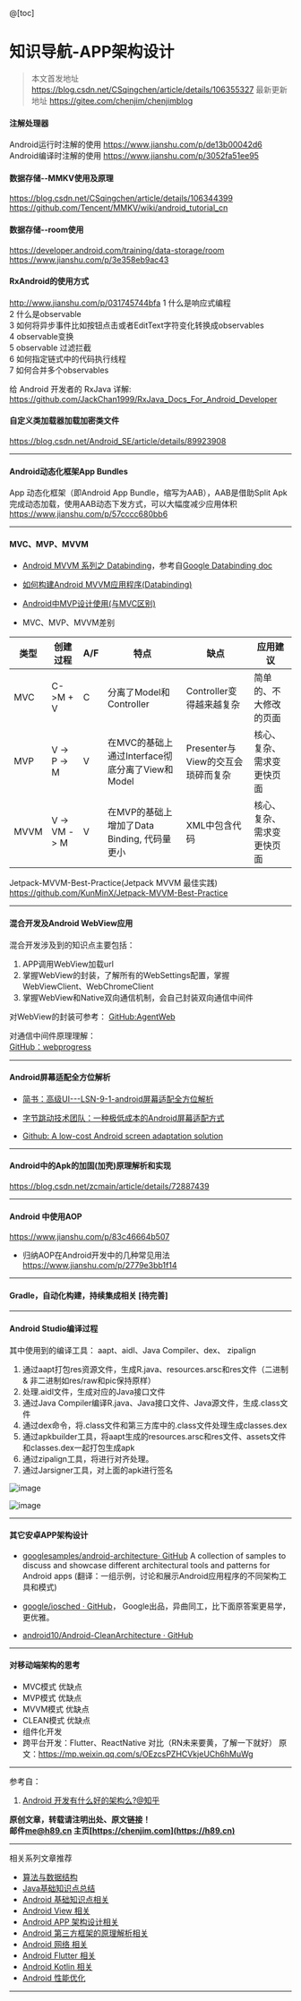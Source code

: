

@[toc]

# 知识导航-APP架构设计

>本文首发地址 <https://blog.csdn.net/CSqingchen/article/details/106355327>
>最新更新地址 <https://gitee.com/chenjim/chenjimblog>

#### 注解处理器
Android运行时注解的使用 <https://www.jianshu.com/p/de13b00042d6>
Android编译时注解的使用 <https://www.jianshu.com/p/3052fa51ee95>

#### 数据存储--MMKV使用及原理
<https://blog.csdn.net/CSqingchen/article/details/106344399>
<https://github.com/Tencent/MMKV/wiki/android_tutorial_cn>

#### 数据存储--room使用
<https://developer.android.com/training/data-storage/room>
<https://www.jianshu.com/p/3e358eb9ac43>


#### RxAndroid的使用方式
<http://www.jianshu.com/p/031745744bfa>
1 什么是响应式编程  
2 什么是observable  
3 如何将异步事件比如按钮点击或者EditText字符变化转换成observables  
4 observable变换  
5 observable 过滤拦截  
6 如何指定链式中的代码执行线程  
7 如何合并多个observables  

给 Android 开发者的 RxJava 详解: <https://github.com/JackChan1999/RxJava_Docs_For_Android_Developer>

#### 自定义类加载器加载加密类文件
<https://blog.csdn.net/Android_SE/article/details/89923908>

---
#### Android动态化框架App Bundles
 App 动态化框架（即Android App Bundle，缩写为AAB），AAB是借助Split Apk完成动态加载，使用AAB动态下发方式，可以大幅度减少应用体积
<https://www.jianshu.com/p/57cccc680bb6>

---

#### MVC、MVP、MVVM

- [Android MVVM 系列之 Databinding](https://www.jianshu.com/p/4eed670fd689)，参考自[Google Databinding doc](https://developer.android.com/topic/libraries/data-binding/index.html)

- [如何构建Android MVVM应用程序(Databinding)](http://www.jianshu.com/p/2fc41a310f79)

- [Android中MVP设计使用(与MVC区别)](http://blog.csdn.net/lovejjfg/article/details/50813448)

- MVC、MVP、MVVM差别

| **类型** | **创建过程** | **A/F** | **特点**                                        | **缺点**                          | **应用建议**               |
| -------- | ------------ | ------- | ----------------------------------------------- | --------------------------------- | -------------------------- |
| MVC      | C->M + V     | C       | 分离了Model和Controller                         | Controller变得越来越复杂          | 简单的、不大修改的页面     |
| MVP      | V -> P -> M  | V       | 在MVC的基础上通过Interface彻底分离了View和Model | Presenter与View的交互会琐碎而复杂 | 核心、复杂、需求变更快页面 |
| MVVM     | V -> VM -> M | V       | 在MVP的基础上增加了Data Binding, 代码量更小     | XML中包含代码                     | 核心、复杂、需求变更快页面 |


Jetpack-MVVM-Best-Practice(Jetpack MVVM 最佳实践)
<https://github.com/KunMinX/Jetpack-MVVM-Best-Practice>

---

#### 混合开发及Android WebView应用
混合开发涉及到的知识点主要包括：

1.  APP调用WebView加载url
2.  掌握WebView的封装，了解所有的WebSettings配置，掌握WebViewClient、WebChromeClient
3.  掌握WebView和Native双向通信机制，会自己封装双向通信中间件

对WebView的封装可参考： 
[GitHub:AgentWeb](https://github.com/Justson/AgentWeb)

对通信中间件原理理解：  
[GitHub：webprogress](https://github.com/xudjx/webprogress)

---

####  Android屏幕适配全方位解析

- [简书：高级UI---LSN-9-1-android屏幕适配全方位解析](https://www.jianshu.com/p/0586c7e7e212)

- [字节跳动技术团队：一种极低成本的Android屏幕适配方式](https://mp.weixin.qq.com/s/d9QCoBP6kV9VSWvVldVVwA)

- [Github: A low-cost Android screen adaptation solution](https://github.com/JessYanCoding/AndroidAutoSize)

----


#### Android中的Apk的加固(加壳)原理解析和实现
<https://blog.csdn.net/zcmain/article/details/72887439>

---
#### Android 中使用AOP
<https://www.jianshu.com/p/83c46664b507>

- 归纳AOP在Android开发中的几种常见用法
  <https://www.jianshu.com/p/2779e3bb1f14>


---

#### Gradle，自动化构建，持续集成相关   [待完善]

---

#### Android Studio编译过程
其中使用到的编译工具：
aapt、aidl、Java Compiler、dex、 zipalign

1.  通过aapt打包res资源文件，生成R.java、resources.arsc和res文件（二进制 & 非二进制如res/raw和pic保持原样）
2.  处理.aidl文件，生成对应的Java接口文件
3.  通过Java Compiler编译R.java、Java接口文件、Java源文件，生成.class文件
4.  通过dex命令，将.class文件和第三方库中的.class文件处理生成classes.dex
5.  通过apkbuilder工具，将aapt生成的resources.arsc和res文件、assets文件和classes.dex一起打包生成apk
6.  通过zipalign工具，将进行对齐处理。
7.  通过Jarsigner工具，对上面的apk进行签名

![image](https://imgconvert.csdnimg.cn/aHR0cHM6Ly91cGxvYWQtaW1hZ2VzLmppYW5zaHUuaW8vdXBsb2FkX2ltYWdlcy8xNDIwODY2LTc5YjY3NTc2MTAxOGZmNTcucG5nP2ltYWdlTW9ncjIvYXV0by1vcmllbnQvc3RyaXB8aW1hZ2VWaWV3Mi8yL3cvNTM2L2Zvcm1hdC93ZWJw?x-oss-process=image/format,png)

![image](https://imgconvert.csdnimg.cn/aHR0cHM6Ly91cGxvYWQtaW1hZ2VzLmppYW5zaHUuaW8vdXBsb2FkX2ltYWdlcy8xNDIwODY2LTE0MDI0OTRhNTIyNTk2NGUucG5nP2ltYWdlTW9ncjIvYXV0by1vcmllbnQvc3RyaXB8aW1hZ2VWaWV3Mi8yL3cvOTkzL2Zvcm1hdC93ZWJw?x-oss-process=image/format,png)

---
#### 其它安卓APP架构设计
- [googlesamples/android-architecture· GitHub](https://github.com/googlesamples/android-architecture)
A collection of samples to discuss and showcase different architectural tools and patterns for Android apps
(翻译：一组示例，讨论和展示Android应用程序的不同架构工具和模式)



- [google/iosched · GitHub](https://github.com/google/iosched)，
Google出品，异曲同工，比下面原答案更易学，更优雅。

- [android10/Android-CleanArchitecture · GitHub](https://github.com/android10/Android-CleanArchitecture)

---

####  对移动端架构的思考
*   MVC模式 优缺点
*   MVP模式 优缺点
*   MVVM模式 优缺点
*   CLEAN模式 优缺点
*   组件化开发
*   跨平台开发：Flutter、ReactNative 对比（RN未来要黄，了解一下就好）
原文：<https://mp.weixin.qq.com/s/OEzcsPZHCVkjeUCh6hMuWg>

---

参考自：
1.  [Android 开发有什么好的架构么?@知乎](https://www.zhihu.com/question/21406685/answer/61122814)

**原创文章，转载请注明出处、原文链接！  
邮件<me@h89.cn> 主页[https://chenjim.com](https://h89.cn)**

---

相关系列文章推荐
- [算法与数据结构](https://blog.csdn.net/CSqingchen/article/details/106357307)
- [Java基础知识点总结](https://blog.csdn.net/CSqingchen/article/details/106356406)
- [Android 基础知识点相关](https://blog.csdn.net/CSqingchen/article/details/106391013)
- [Android View 相关](https://blog.csdn.net/CSqingchen/article/details/106380388)
- [Android APP 架构设计相关](https://blog.csdn.net/CSqingchen/article/details/106355327)
- [Android 第三方框架的原理解析相关](https://blog.csdn.net/CSqingchen/article/details/106355205)
- [Android 网络 相关](https://blog.csdn.net/CSqingchen/article/details/106362599)
- [Android Flutter 相关](https://blog.csdn.net/CSqingchen/article/details/106362578)
- [Android Kotlin 相关](https://blog.csdn.net/CSqingchen/article/details/106362566)
- [Android 性能优化](https://blog.csdn.net/csqingchen/category_10025139.html)

---
